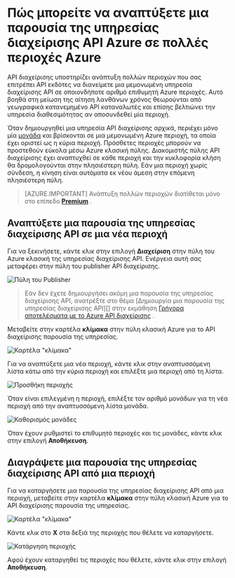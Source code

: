 <properties
    pageTitle="Πώς μπορείτε να αναπτύξετε μια παρουσία της υπηρεσίας διαχείρισης API Azure σε πολλές περιοχές Azure"
    description="Μάθετε πώς μπορείτε να αναπτύξετε μια παρουσία της υπηρεσίας διαχείρισης API Azure σε πολλές περιοχές Azure." 
    services="api-management"
    documentationCenter=""
    authors="steved0x"
    manager="erikre"
    editor=""/>

<tags
    ms.service="api-management"
    ms.workload="mobile"
    ms.tgt_pltfrm="na"
    ms.devlang="na"
    ms.topic="article"
    ms.date="10/25/2016"
    ms.author="sdanie"/>

# <a name="how-to-deploy-an-azure-api-management-service-instance-to-multiple-azure-regions"></a>Πώς μπορείτε να αναπτύξετε μια παρουσία της υπηρεσίας διαχείρισης API Azure σε πολλές περιοχές Azure

API διαχείρισης υποστηρίζει ανάπτυξη πολλών περιοχών που σας επιτρέπει API εκδότες να διανείμετε μια μεμονωμένη υπηρεσία διαχείρισης API σε οποιονδήποτε αριθμό επιθυμητή Azure περιοχές. Αυτό βοηθά στη μείωση της αίτηση λανθάνων χρόνος θεωρούνται από γεωγραφικά κατανεμημένο API καταναλωτές και επίσης βελτιώνει την υπηρεσία διαθεσιμότητας αν αποσυνδεθεί μία περιοχή. 

Όταν δημιουργηθεί μια υπηρεσία API διαχείρισης αρχικά, περιέχει μόνο μία [μονάδα][] και βρίσκονται σε μια μεμονωμένη Azure περιοχή, τα οποία έχει οριστεί ως η κύρια περιοχή. Πρόσθετες περιοχές μπορούν να προστεθούν εύκολα μέσω Azure κλασική πύλης. Διακομιστής πύλης API διαχείρισης έχει αναπτυχθεί σε κάθε περιοχή και την κυκλοφορία κλήση θα δρομολογούνται στην πλησιέστερη πύλη. Εάν μια περιοχή χωρίς σύνδεση, η κίνηση είναι αυτόματα εκ νέου άμεση στην επόμενη πλησιέστερη πύλη. 

> [AZURE.IMPORTANT] Ανάπτυξη πολλών περιοχών διατίθεται μόνο στο επίπεδο **[Premium][]** .

## <a name="add-region"> </a>Αναπτύξετε μια παρουσία της υπηρεσίας διαχείρισης API σε μια νέα περιοχή

Για να ξεκινήσετε, κάντε κλικ στην επιλογή **Διαχείριση** στην πύλη του Azure κλασική της υπηρεσίας διαχείρισης API. Ενέργεια αυτή σας μεταφέρει στην πύλη του publisher API διαχείρισης.

![Πύλη του Publisher][api-management-management-console]

>Εάν δεν έχετε δημιουργήσει ακόμη μια παρουσία της υπηρεσίας διαχείρισης API, ανατρέξτε στο θέμα [Δημιουργία μια παρουσία της υπηρεσίας διαχείρισης API][] στην εκμάθηση [Γρήγορα αποτελέσματα με το Azure API διαχείρισης][] .

Μεταβείτε στην καρτέλα **κλίμακα** στην πύλη κλασική Azure για το API διαχείρισης παρουσία της υπηρεσίας. 

![Καρτέλα "κλίμακα"][api-management-scale-service]

Για να αναπτύξετε μια νέα περιοχή, κάντε κλικ στην αναπτυσσόμενη λίστα κάτω από την κύρια περιοχή και επιλέξτε μια περιοχή από τη λίστα.

![Προσθήκη περιοχής][api-management-add-region]

Όταν είναι επιλεγμένη η περιοχή, επιλέξτε τον αριθμό μονάδων για τη νέα περιοχή από την αναπτυσσόμενη λίστα μονάδα.

![Καθορισμός μονάδες][api-management-select-units]

Όταν έχουν ρυθμιστεί το επιθυμητό περιοχές και τις μονάδες, κάντε κλικ στην επιλογή **Αποθήκευση**.

## <a name="remove-region"> </a>Διαγράψετε μια παρουσία της υπηρεσίας διαχείρισης API από μια περιοχή

Για να καταργήσετε μια παρουσία της υπηρεσίας διαχείρισης API από μια περιοχή, μεταβείτε στην καρτέλα **κλίμακα** στην πύλη κλασική Azure για το API διαχείρισης παρουσία της υπηρεσίας. 

![Καρτέλα "κλίμακα"][api-management-scale-service]

Κάντε κλικ στο **X** στα δεξιά της περιοχής που θέλετε να καταργήσετε.  

![Κατάργηση περιοχής][api-management-remove-region]

Αφού έχουν καταργηθεί τις περιοχές που θέλετε, κάντε κλικ στην επιλογή **Αποθήκευση**.


[api-management-management-console]: ./media/api-management-howto-deploy-multi-region/api-management-management-console.png

[api-management-scale-service]: ./media/api-management-howto-deploy-multi-region/api-management-scale-service.png
[api-management-add-region]: ./media/api-management-howto-deploy-multi-region/api-management-add-region.png
[api-management-select-units]: ./media/api-management-howto-deploy-multi-region/api-management-select-units.png
[api-management-remove-region]: ./media/api-management-howto-deploy-multi-region/api-management-remove-region.png

[Δημιουργήστε μια παρουσία της υπηρεσίας διαχείρισης API]: api-management-get-started.md#create-service-instance
[Γρήγορα αποτελέσματα με το Azure API διαχείρισης]: api-management-get-started.md

[Deploy an API Management service instance to a new region]: #add-region
[Delete an API Management service instance from a region]: #remove-region

[μονάδα]: http://azure.microsoft.com/pricing/details/api-management/
[Premium]: http://azure.microsoft.com/pricing/details/api-management/

